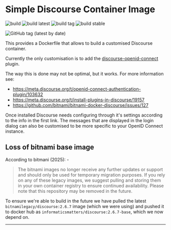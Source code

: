 # Simple Discourse Container Image

![build](https://github.com/InformaticsMatters/discourse/workflows/build/badge.svg)
![build latest](https://github.com/InformaticsMatters/discourse/workflows/build%20latest/badge.svg)
![build tag](https://github.com/InformaticsMatters/discourse/workflows/build%20tag/badge.svg)
![build stable](https://github.com/InformaticsMatters/discourse/workflows/build%20stable/badge.svg)

![GitHub tag (latest by date)](https://img.shields.io/github/v/tag/InformaticsMatters/discourse)

This provides a Dockerfile that allows to build a customised Discourse container.

Currently the only customisation is to add the [discourse-openid-connect]
plugin.

The way this is done may not be optimal, but it works.
For more information see:

-   https://meta.discourse.org/t/openid-connect-authentication-plugin/103632
-   https://meta.discourse.org/t/install-plugins-in-discourse/19157
-   https://github.com/bitnami/bitnami-docker-discourse/issues/127

Once installed Discourse needs configuring through it's settings according
to the info in the first link. The messages that are displayed in the login
dialog can also be customised to be more specific to your OpenID Connect
instance.

## Loss of bitnami base image
According to bitmani (2025): -

>   The bitnami images no longer receive any further updates or support and should
    only be used for temporary migration purposes. If you rely on any of these legacy
    images, we suggest pulling and storing them in your own container registry to
    ensure continued availability. Please note that this repository may be removed
    in the future.

To ensure we're able to build in the future we have pulled the latest
`bitnamilegacy/discourse:2.6.7` image (which we were using) and pushed it to docker hub
as `informaticsmatters/discourse:2.6.7-base`, which we now depend on.

---

[discourse-openid-connect]: https://github.com/discourse/discourse-openid-connect
